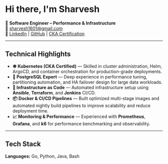 # Hi there, I'm Sharvesh

🚀 **Software Engineer – Performance & Infrastructure**   
📧 [sharvesh1601@gmail.com](mailto:sharvesh1601@gmail.com)  
🔗 [LinkedIn](https://www.linkedin.com/in/sharveshml) | [GitHub](https://github.com/sharveshml) | [CKA Certification](https://www.credly.com/badges/cd2b4dc1-cd91-4b0e-aeb8-7ceec4958ec7)

---

## Technical Highlights

- **☸️ Kubernetes (CKA Certified)** — Skilled in cluster administration, Helm, ArgoCD, and container orchestration for production-grade deployments.  
- **🐘 PostgreSQL Expert** — Deep experience in performance tuning, partitioning automation, and HA failover design for large data workloads.  
- **🧩 Infrastructure as Code** — Automated infrastructure setup using **Ansible**, **Terraform**, and **Jenkins** CI/CD.  
- **📦 Docker & CI/CD Pipelines** — Built optimized multi-stage images and automated nightly build pipelines to improve scalability and reduce deployment time.  
- **📈 Monitoring & Performance** — Experienced with **Prometheus**, **Grafana**, and **k6** for performance benchmarking and observability.

---

## Tech Stack

**Languages:** Go, Python, Java, Bash
